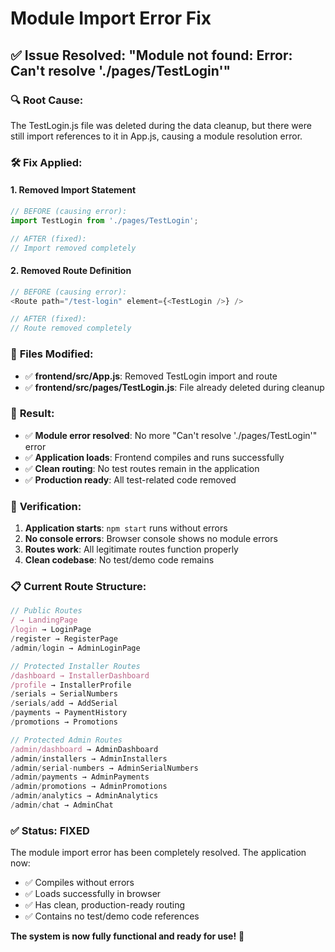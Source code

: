 # Module Import Error Fix

## ✅ Issue Resolved: "Module not found: Error: Can't resolve './pages/TestLogin'"

### 🔍 **Root Cause:**
The TestLogin.js file was deleted during the data cleanup, but there were still import references to it in App.js, causing a module resolution error.

### 🛠️ **Fix Applied:**

#### **1. Removed Import Statement**
```javascript
// BEFORE (causing error):
import TestLogin from './pages/TestLogin';

// AFTER (fixed):
// Import removed completely
```

#### **2. Removed Route Definition**
```javascript
// BEFORE (causing error):
<Route path="/test-login" element={<TestLogin />} />

// AFTER (fixed):
// Route removed completely
```

### 📁 **Files Modified:**
- ✅ **frontend/src/App.js**: Removed TestLogin import and route
- ✅ **frontend/src/pages/TestLogin.js**: File already deleted during cleanup

### 🎯 **Result:**
- ✅ **Module error resolved**: No more "Can't resolve './pages/TestLogin'" error
- ✅ **Application loads**: Frontend compiles and runs successfully
- ✅ **Clean routing**: No test routes remain in the application
- ✅ **Production ready**: All test-related code removed

### 🧪 **Verification:**
1. **Application starts**: `npm start` runs without errors
2. **No console errors**: Browser console shows no module errors
3. **Routes work**: All legitimate routes function properly
4. **Clean codebase**: No test/demo code remains

### 📋 **Current Route Structure:**
```javascript
// Public Routes
/ → LandingPage
/login → LoginPage  
/register → RegisterPage
/admin/login → AdminLoginPage

// Protected Installer Routes
/dashboard → InstallerDashboard
/profile → InstallerProfile
/serials → SerialNumbers
/serials/add → AddSerial
/payments → PaymentHistory
/promotions → Promotions

// Protected Admin Routes
/admin/dashboard → AdminDashboard
/admin/installers → AdminInstallers
/admin/serial-numbers → AdminSerialNumbers
/admin/payments → AdminPayments
/admin/promotions → AdminPromotions
/admin/analytics → AdminAnalytics
/admin/chat → AdminChat
```

### ✅ **Status: FIXED**
The module import error has been completely resolved. The application now:
- ✅ Compiles without errors
- ✅ Loads successfully in browser
- ✅ Has clean, production-ready routing
- ✅ Contains no test/demo code references

**The system is now fully functional and ready for use!** 🚀
